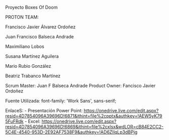 
Proyecto Boxes Of Doom

PROTON TEAM:

Francisco Javier Álvarez Ordoñez

Juan Francisco Balseca Andrade

Maximiliano Lobos

Susana Martínez Aguilera

Mario Rubio González

Beatriz Trabanco Martínez


Scrum Master: Juan F Balseca Andrade 
Product Owner: Fancisco Javier Ordoñez




Fuente Utilizada: 
font-family: 'Work Sans', sans-serif;


EnlaceS:
 	- Presentación Power Point: https://onedrive.live.com/edit.aspx?resid=4D7854096A39696D!6871&ithint=file%2cpptx&authkey=!AEW5yK795FuFRdk
 	- Excel: https://onedrive.live.com/edit.aspx?resid=4D7854096A39696D!6869&ithint=file%2cxlsx&wdLOR=cB84E2CC2-5C4E-4540-953D-2E92AF7538F9&authkey=!AD6ZIlqLp3dBPjg
